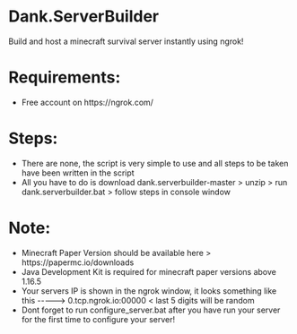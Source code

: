 # Dank.ServerBuilder
Build and host a minecraft survival server instantly using ngrok!

<h1> Requirements: </h1>
<ul>
<li> Free account on https://ngrok.com/ </li>
</ul>

<h1> Steps: </h1>
<ul>
<li> There are none, the script is very simple to use and all steps to be taken have been written in the script </li>
<li> All you have to do is download dank.serverbuilder-master > unzip > run dank.serverbuilder.bat > follow steps in console window </li>
</ul>

<h1> Note: </h1>
<ul>
<li> Minecraft Paper Version should be available here > https://papermc.io/downloads </li>
<li> Java Development Kit is required for minecraft paper versions above 1.16.5 </li>
<li> Your servers IP is shown in the ngrok window, it looks something like this -----> 0.tcp.ngrok.io:00000 < last 5 digits will be random </li>
<li> Dont forget to run configure_server.bat after you have run your server for the first time to configure your server! </li>
</ul>
